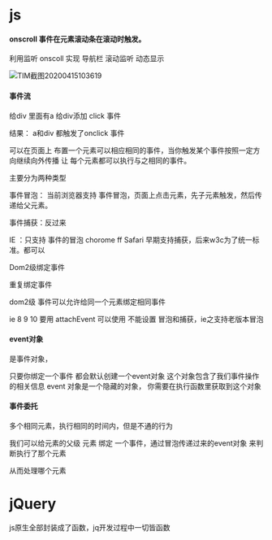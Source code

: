 # js

#### **onscroll 事件在元素滚动条在滚动时触发。**

利用监听 onscoll 实现 导航栏 滚动监听 动态显示

![TIM截图20200415103619](H:\TheFrontStudyandTest\image\TIM截图20200415103619.png)

#### **事件流**

给div 里面有a 给div添加 click 事件

结果： a和div 都触发了onclick 事件

可以在页面上 布置一个元素可以相应相同的事件，当你触发某个事件按照一定方向继续向外传播 让 每个元素都可以执行与之相同的事件。



主要分为两种类型

事件冒泡： 当前浏览器支持 事件冒泡，页面上点击元素，先子元素触发，然后传递给父元素。

事件捕获：反过来

IE ：只支持 事件的冒泡  chorome  ff Safari 早期支持捕获，后来w3c为了统一标准。都可以

Dom2级绑定事件

重复绑定事件

dom2级 事件可以允许给同一个元素绑定相同事件

ie 8 9 10 要用 attachEvent 可以使用 不能设置 冒泡和捕获，ie之支持老版本冒泡

#### **event对象**

是事件对象，

只要你绑定一个事件 都会默认创建一个event对象 这个对象包含了我们事件操作的相关信息 event 对象是一个隐藏的对象， 你需要在执行函数里获取到这个对象

#### **事件委托**

多个相同元素，执行相同的时间内，但是不通的行为

我们可以给元素的父级 元素 绑定 一个事件，通过冒泡传递过来的event对象 来判断执行了那个元素

 从而处理哪个元素



# **jQuery**



js原生全部封装成了函数，jq开发过程中一切皆函数